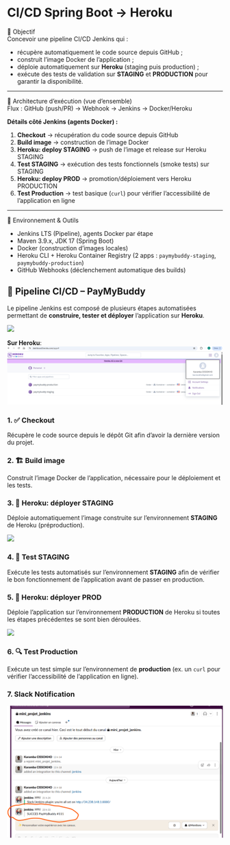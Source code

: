 # CI/CD Spring Boot → Heroku

🎯 Objectif  
Concevoir une pipeline CI/CD Jenkins qui :  

- récupère automatiquement le code source depuis GitHub ;  
- construit l’image Docker de l’application ;  
- déploie automatiquement sur **Heroku** (staging puis production) ;  
- exécute des tests de validation sur **STAGING** et **PRODUCTION** pour garantir la disponibilité.  

---

🧭 Architecture d’exécution (vue d’ensemble)  
Flux : GitHub (push/PR) → Webhook → Jenkins → Docker/Heroku  

**Détails côté Jenkins (agents Docker) :**  
1. **Checkout** → récupération du code source depuis GitHub  
2. **Build image** → construction de l’image Docker  
3. **Heroku: deploy STAGING** → push de l’image et release sur Heroku STAGING  
4. **Test STAGING** → exécution des tests fonctionnels (smoke tests) sur STAGING  
5. **Heroku: deploy PROD** → promotion/déploiement vers Heroku PRODUCTION  
6. **Test Production** → test basique (`curl`) pour vérifier l’accessibilité de l’application en ligne  

---

🧰 Environnement & Outils  
- Jenkins LTS (Pipeline), agents Docker par étape  
- Maven 3.9.x, JDK 17 (Spring Boot)  
- Docker (construction d’images locales)  
- Heroku CLI + Heroku Container Registry (2 apps : `paymybuddy-staging`, `paymybuddy-production`)  
- GitHub Webhooks (déclenchement automatique des builds)  



## 🔄 Pipeline CI/CD – PayMyBuddy

Le pipeline Jenkins est composé de plusieurs étapes automatisées permettant de **construire, tester et déployer** l’application sur **Heroku**.  

**![](https://github.com/kacissokho/PayMyBuddy/blob/master/.m2/CI_CD.png)**

**Sur Heroku**:
**![](https://github.com/kacissokho/PayMyBuddy_Mini_Projet_Jenkins/blob/master/.m2/Heroku_dasbord.png)**


### 1. ✅ Checkout
Récupère le code source depuis le dépôt Git afin d’avoir la dernière version du projet.  

### 2. 🏗️ Build image
Construit l’image Docker de l’application, nécessaire pour le déploiement et les tests.  

### 3. 🚀 Heroku: déployer STAGING
Déploie automatiquement l’image construite sur l’environnement **STAGING** de Heroku (préproduction).  

**![](https://github.com/kacissokho/PayMyBuddy/blob/master/.m2/paymybuddy-staging.png)**


### 4. 🧪 Test STAGING
Exécute les tests automatisés sur l’environnement **STAGING** afin de vérifier le bon fonctionnement de l’application avant de passer en production.  

### 5. 🚀 Heroku: déployer PROD
Déploie l’application sur l’environnement **PRODUCTION** de Heroku si toutes les étapes précédentes se sont bien déroulées.  

**![](https://github.com/kacissokho/PayMyBuddy/blob/master/.m2/paymybuddy-production.png)**


### 6. 🔍 Test Production
Exécute un test simple sur l’environnement de **production** (ex. un `curl` pour vérifier l’accessibilité de l’application en ligne).  

### 7. Slack Notification
**![](https://github.com/kacissokho/PayMyBuddy_Mini_Projet_Jenkins/blob/master/.m2/Slack_Notif.png)**
